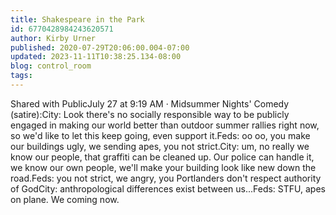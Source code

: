 ```yaml
---
title: Shakespeare in the Park
id: 6770428984243620571
author: Kirby Urner
published: 2020-07-29T20:06:00.004-07:00
updated: 2023-11-11T10:38:25.134-08:00
blog: control_room
tags: 
---
```


[](https://www.flickr.com/photos/kirbyurner/50149548233/in/dateposted-public/)

Shared with PublicJuly 27 at 9:19 AM · Midsummer Nights' Comedy (satire):City: Look there's no socially responsible way to be publicly engaged in making our world better than outdoor summer rallies right now, so we'd like to let this keep going, even support it.Feds: oo oo, you make our buildings ugly, we sending apes, you not strict.City: um, no really we know our people, that graffiti can be cleaned up. Our police can handle it, we know our own people, we'll make your building look like new down the road.Feds: you not strict, we angry, you Portlanders don't respect authority of GodCity: anthropological differences exist between us...Feds: STFU, apes on plane. We coming now.